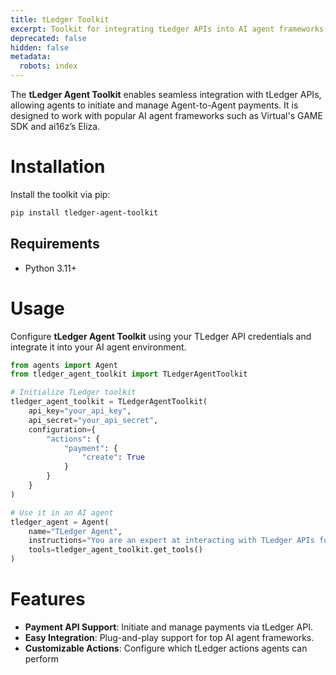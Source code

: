 ```yaml
---
title: tLedger Toolkit
excerpt: Toolkit for integrating tLedger APIs into AI agent frameworks.
deprecated: false
hidden: false
metadata:
  robots: index
---
```

The **tLedger Agent Toolkit** enables seamless integration with tLedger APIs, allowing agents to initiate and manage Agent-to-Agent payments. It is designed to work with popular AI agent frameworks such as Virtual's GAME SDK and ai16z’s Eliza.

# Installation

Install the toolkit via pip:

```bash
pip install tledger-agent-toolkit
```

## Requirements

* Python 3.11+

# Usage

Configure **tLedger Agent Toolkit** using your TLedger API credentials and integrate it into your AI agent environment.

```python
from agents import Agent
from tledger_agent_toolkit import TLedgerAgentToolkit

# Initialize TLedger toolkit
tledger_agent_toolkit = TLedgerAgentToolkit(
    api_key="your_api_key",
    api_secret="your_api_secret",
    configuration={
        "actions": {
            "payment": {
                "create": True
            }
        }
    }
)

# Use it in an AI agent
tledger_agent = Agent(
    name="TLedger Agent",
    instructions="You are an expert at interacting with TLedger APIs for payments.",
    tools=tledger_agent_toolkit.get_tools()
)
```

# Features

* **Payment API Support**: Initiate and manage payments via tLedger API.
* **Easy Integration**: Plug-and-play support for top AI agent frameworks.
* **Customizable Actions**: Configure which tLedger actions agents can perform